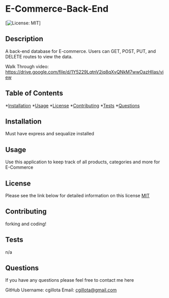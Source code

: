# E-Commerce-Back-End 
   [![License: MIT](https://img.shields.io/badge/License-MIT-yellow.svg)]

  ## Description
   
  A back-end database for E-commerce. Users can GET, POST, PUT, and DELETE routes to view the data.  
  
  Walk Through video: https://drive.google.com/file/d/1Y5229LqtnV2jq8qXvQNkM7wwOazHlIas/view
  

  ## Table of Contents
  *[Installation](#installation)
  *[Usage](#usage)
  *[License](#license)
  *[Contributing](#contributing)
  *[Tests](#tests)
  *[Questions](#questions)

  ## Installation
 
  Must have express and sequalize installed

  ## Usage
  
  Use this application to keep track of all products, categories and more for E-Commerce

  ## License 

  Please see the link below for detailed information on this license
  [MIT](https://opensource.org/licenses/MIT)

  ## Contributing
  
  forking and coding! 

  ## Tests
  
  n/a

  ## Questions 

  If you have any questions please feel free to contact me here  

  GitHub Username: cgillota
  Email: cgillota@gmail.com


